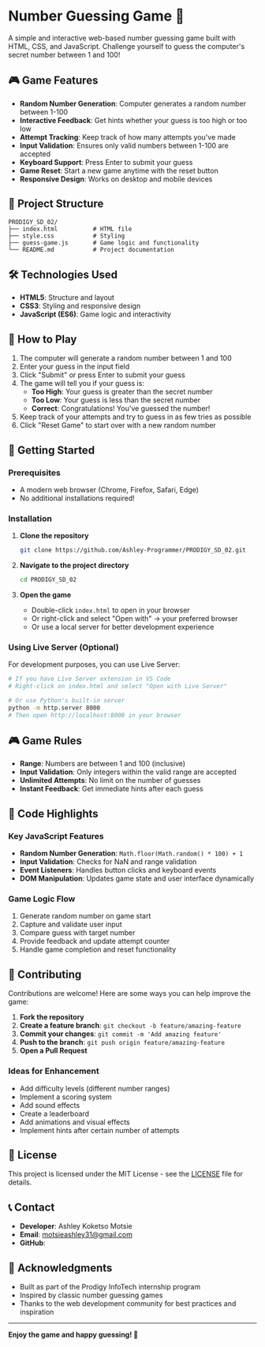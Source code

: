 # Number Guessing Game 🎯

A simple and interactive web-based number guessing game built with HTML, CSS, and JavaScript. Challenge yourself to guess the computer's secret number between 1 and 100!

## 🎮 Game Features

- **Random Number Generation**: Computer generates a random number between 1-100
- **Interactive Feedback**: Get hints whether your guess is too high or too low
- **Attempt Tracking**: Keep track of how many attempts you've made
- **Input Validation**: Ensures only valid numbers between 1-100 are accepted
- **Keyboard Support**: Press Enter to submit your guess
- **Game Reset**: Start a new game anytime with the reset button
- **Responsive Design**: Works on desktop and mobile devices

## 📁 Project Structure

```
PRODIGY_SD_02/
├── index.html          # HTML file
├── style.css           # Styling
├── guess-game.js       # Game logic and functionality
└── README.md           # Project documentation
```

## 🛠️ Technologies Used

- **HTML5**: Structure and layout
- **CSS3**: Styling and responsive design
- **JavaScript (ES6)**: Game logic and interactivity

## 🎯 How to Play

1. The computer will generate a random number between 1 and 100
2. Enter your guess in the input field
3. Click "Submit" or press Enter to submit your guess
4. The game will tell you if your guess is:
   - **Too High**: Your guess is greater than the secret number
   - **Too Low**: Your guess is less than the secret number
   - **Correct**: Congratulations! You've guessed the number!
5. Keep track of your attempts and try to guess in as few tries as possible
6. Click "Reset Game" to start over with a new random number

## 🚀 Getting Started

### Prerequisites

- A modern web browser (Chrome, Firefox, Safari, Edge)
- No additional installations required!

### Installation

1. **Clone the repository**
   ```bash
   git clone https://github.com/Ashley-Programmer/PRODIGY_SD_02.git
   ```

2. **Navigate to the project directory**
   ```bash
   cd PRODIGY_SD_02
   ```

3. **Open the game**
   - Double-click `index.html` to open in your browser
   - Or right-click and select "Open with" → your preferred browser
   - Or use a local server for better development experience

### Using Live Server (Optional)

For development purposes, you can use Live Server:

```bash
# If you have Live Server extension in VS Code
# Right-click on index.html and select "Open with Live Server"

# Or use Python's built-in server
python -m http.server 8000
# Then open http://localhost:8000 in your browser
```

## 🎮 Game Rules

- **Range**: Numbers are between 1 and 100 (inclusive)
- **Input Validation**: Only integers within the valid range are accepted
- **Unlimited Attempts**: No limit on the number of guesses
- **Instant Feedback**: Get immediate hints after each guess

## 🔧 Code Highlights

### Key JavaScript Features

- **Random Number Generation**: `Math.floor(Math.random() * 100) + 1`
- **Input Validation**: Checks for NaN and range validation
- **Event Listeners**: Handles button clicks and keyboard events
- **DOM Manipulation**: Updates game state and user interface dynamically

### Game Logic Flow

1. Generate random number on game start
2. Capture and validate user input
3. Compare guess with target number
4. Provide feedback and update attempt counter
5. Handle game completion and reset functionality

## 🤝 Contributing

Contributions are welcome! Here are some ways you can help improve the game:

1. **Fork the repository**
2. **Create a feature branch**: `git checkout -b feature/amazing-feature`
3. **Commit your changes**: `git commit -m 'Add amazing feature'`
4. **Push to the branch**: `git push origin feature/amazing-feature`
5. **Open a Pull Request**

### Ideas for Enhancement

- Add difficulty levels (different number ranges)
- Implement a scoring system
- Add sound effects
- Create a leaderboard
- Add animations and visual effects
- Implement hints after certain number of attempts

## 📝 License

This project is licensed under the MIT License - see the [LICENSE](LICENSE) file for details.

## 📞 Contact

- **Developer**: Ashley Koketso Motsie
- **Email**: motsieashley31@gmail.com
- **GitHub**: 

## 🙏 Acknowledgments

- Built as part of the Prodigy InfoTech internship program
- Inspired by classic number guessing games
- Thanks to the web development community for best practices and inspiration

---

**Enjoy the game and happy guessing! 🎉**